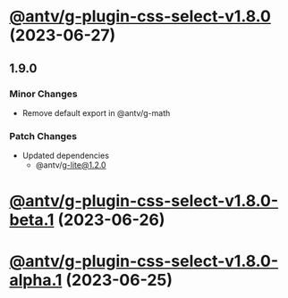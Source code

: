 # [@antv/g-plugin-css-select-v1.8.0](https://github.com/antvis/g/compare/@antv/g-plugin-css-select@1.7.50...@antv/g-plugin-css-select@1.8.0) (2023-06-27)

## 1.9.0

### Minor Changes

-   Remove default export in @antv/g-math

### Patch Changes

-   Updated dependencies
    -   @antv/g-lite@1.2.0

# [@antv/g-plugin-css-select-v1.8.0-beta.1](https://github.com/antvis/g/compare/@antv/g-plugin-css-select@1.7.50...@antv/g-plugin-css-select@1.8.0-beta.1) (2023-06-26)

# [@antv/g-plugin-css-select-v1.8.0-alpha.1](https://github.com/antvis/g/compare/@antv/g-plugin-css-select@1.7.50...@antv/g-plugin-css-select@1.8.0-alpha.1) (2023-06-25)

